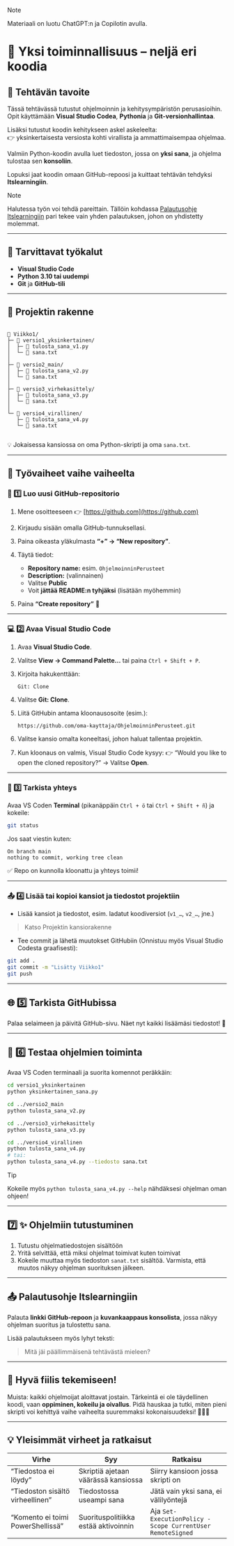> [!NOTE]
> Materiaali on luotu ChatGPT:n ja Copilotin avulla.

# 🐍 Yksi toiminnallisuus – neljä eri koodia

## 🎯 Tehtävän tavoite

Tässä tehtävässä tutustut ohjelmoinnin ja kehitysympäristön perusasioihin.
Opit käyttämään **Visual Studio Codea**, **Pythonia** ja **Git-versionhallintaa**.

Lisäksi tutustut koodin kehitykseen askel askeleelta:  
👉 yksinkertaisesta versiosta kohti virallista ja ammattimaisempaa ohjelmaa. 

Valmiin Python-koodin avulla luet tiedoston, jossa on **yksi sana**, ja ohjelma tulostaa sen **konsoliin**.

Lopuksi jaat koodin omaan GitHub-repoosi ja kuittaat tehtävän tehdyksi **Itslearningiin**.

> [!NOTE]
> Halutessa työn voi tehdä pareittain. Tällöin kohdassa [Palautusohje Itslearningiin](#-palautusohje-itslearningiin) pari tekee vain yhden palautuksen, johon on yhdistetty molemmat.

---

## 🧰 Tarvittavat työkalut

* **Visual Studio Code**
* **Python 3.10 tai uudempi**
* **Git** ja **GitHub-tili**

---

## 📁 Projektin rakenne

```

📁 Viikko1/
├─ 📁 versio1_yksinkertainen/
│  ├─ 🐍 tulosta_sana_v1.py
│  └─ 📄 sana.txt
│
├─ 📁 versio2_main/
│  ├─ 🐍 tulosta_sana_v2.py
│  └─ 📄 sana.txt
│
├─ 📁 versio3_virhekasittely/
│  ├─ 🐍 tulosta_sana_v3.py
│  └─ 📄 sana.txt
│
└─ 📁 versio4_virallinen/
   ├─ 🐍 tulosta_sana_v4.py
   └─ 📄 sana.txt


```

💡 Jokaisessa kansiossa on oma Python-skripti ja oma `sana.txt`.

---

## 🧭 Työvaiheet vaihe vaiheelta

### 🧱 1️⃣ Luo uusi GitHub-repositorio

1. Mene osoitteeseen 👉 [https://github.com](https://github.com)
2. Kirjaudu sisään omalla GitHub-tunnuksellasi.
3. Paina oikeasta yläkulmasta **“+” → “New repository”**.
4. Täytä tiedot:

   * **Repository name:** esim. `OhjelmoinninPerusteet`
   * **Description:** (valinnainen)
   * Valitse **Public**
   * Voit **jättää README:n tyhjäksi** (lisätään myöhemmin)
5. Paina **“Create repository”** 🎉

---

### 💻 2️⃣ Avaa Visual Studio Code

1. Avaa **Visual Studio Code**.
2. Valitse **View → Command Palette...** tai paina `Ctrl + Shift + P`.
3. Kirjoita hakukenttään:

   ```
   Git: Clone
   ```
4. Valitse **Git: Clone**.
5. Liitä GitHubin antama kloonausosoite (esim.):

   ```
   https://github.com/oma-kayttaja/OhjelmoinninPerusteet.git
   ```
6. Valitse kansio omalta koneeltasi, johon haluat tallentaa projektin.
7. Kun kloonaus on valmis, Visual Studio Code kysyy:
   👉 “Would you like to open the cloned repository?”
   → Valitse **Open**.

---

### 🧩 3️⃣ Tarkista yhteys

Avaa VS Coden **Terminal** (pikanäppäin `Ctrl + ö` tai `Ctrl + Shift + ñ`) ja kokeile:

```bash
git status
```

Jos saat viestin kuten:

```
On branch main
nothing to commit, working tree clean
```

✅ Repo on kunnolla kloonattu ja yhteys toimii!

---

### 📤 4️⃣ Lisää tai kopioi kansiot ja tiedostot projektiin

* Lisää kansiot ja tiedostot, esim. ladatut koodiversiot (`v1_…`, `v2_…`, jne.)
> Katso Projektin kansiorakenne
* Tee commit ja lähetä muutokset GitHubiin (Onnistuu myös Visual Studio Codesta graafisesti):

```bash
git add .
git commit -m "Lisätty Viikko1"
git push
```

---

## 🌐 5️⃣ Tarkista GitHubissa

Palaa selaimeen ja päivitä GitHub-sivu.
Näet nyt kaikki lisäämäsi tiedostot! 🎉

---

## 🐍 6️⃣ Testaa ohjelmien toiminta

Avaa VS Coden terminaali ja suorita komennot peräkkäin:

```bash
cd versio1_yksinkertainen
python yksinkertainen_sana.py
````

```bash
cd ../versio2_main
python tulosta_sana_v2.py
```

```bash
cd ../versio3_virhekasittely
python tulosta_sana_v3.py
```

```bash
cd ../versio4_virallinen
python tulosta_sana_v4.py
# tai:
python tulosta_sana_v4.py --tiedosto sana.txt
```
> [!TIP]
> Kokeile myös `python tulosta_sana_v4.py --help` nähdäksesi ohjelman oman ohjeen!

---

## 7️⃣ ✨ Ohjelmiin tutustuminen

1. Tutustu ohjelmatiedostojen sisältöön
2. Yritä selvittää, että miksi ohjelmat toimivat kuten toimivat
3. Kokeile muuttaa myös tiedoston `sanat.txt` sisältöä. Varmista, että muutos näkyy ohjelman suorituksen jälkeen.

---

## 📤 Palautusohje Itslearningiin

Palauta **linkki GitHub-repoon** ja **kuvankaappaus konsolista**, jossa näkyy ohjelman suoritus ja tulostettu sana.

Lisää palautukseen myös lyhyt teksti:
> Mitä jäi päällimmäisenä tehtävästä mieleen?

---

## 💬 Hyvä fiilis tekemiseen!

Muista: kaikki ohjelmoijat aloittavat jostain.
Tärkeintä ei ole täydellinen koodi, vaan **oppiminen, kokeilu ja oivallus**.
Pidä hauskaa ja tutki, miten pieni skripti voi kehittyä vaihe vaiheelta suuremmaksi kokonaisuudeksi! 🚀💡😎

---

## 💡 Yleisimmät virheet ja ratkaisut

| Virhe | Syy | Ratkaisu |
|-------|-----|----------|
| “Tiedostoa ei löydy” | Skriptiä ajetaan väärässä kansiossa | Siirry kansioon jossa skripti on |
| “Tiedoston sisältö virheellinen” | Tiedostossa useampi sana | Jätä vain yksi sana, ei välilyöntejä |
| “Komento ei toimi PowerShellissä” | Suorituspolitiikka estää aktivoinnin | Aja `Set-ExecutionPolicy -Scope CurrentUser RemoteSigned` |